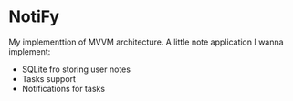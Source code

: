# NotiFy
My implementtion of MVVM architecture. 
A little note application
I wanna implement:
- SQLite fro storing user notes
- Tasks support
- Notifications for tasks
